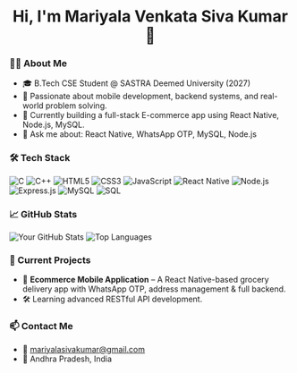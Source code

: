 <h1 align="center">Hi, I'm Mariyala Venkata Siva Kumar 👋</h1>

### 🧑‍💻 About Me
- 🎓 B.Tech CSE Student @ SASTRA Deemed University (2027)
- 🔧 Passionate about mobile development, backend systems, and real-world problem solving.
- 📱 Currently building a full-stack E-commerce app using React Native, Node.js, MySQL.
- 💬 Ask me about: React Native, WhatsApp OTP, MySQL, Node.js

### 🛠️ Tech Stack

![C](https://img.shields.io/badge/C-00599C?style=for-the-badge&logo=c&logoColor=white)
![C++](https://img.shields.io/badge/C++-00599C?style=for-the-badge&logo=cplusplus&logoColor=white)
![HTML5](https://img.shields.io/badge/HTML5-E34F26?style=for-the-badge&logo=html5&logoColor=white)
![CSS3](https://img.shields.io/badge/CSS3-1572B6?style=for-the-badge&logo=css3&logoColor=white)
![JavaScript](https://img.shields.io/badge/JavaScript-F7DF1E?style=for-the-badge&logo=javascript&logoColor=black)
![React Native](https://img.shields.io/badge/React_Native-20232A?style=for-the-badge&logo=react&logoColor=61DAFB)
![Node.js](https://img.shields.io/badge/Node.js-339933?style=for-the-badge&logo=node.js&logoColor=white)
![Express.js](https://img.shields.io/badge/Express.js-000000?style=for-the-badge&logo=express&logoColor=white)
![MySQL](https://img.shields.io/badge/MySQL-4479A1?style=for-the-badge&logo=mysql&logoColor=white)
![SQL](https://img.shields.io/badge/SQL-336791?style=for-the-badge&logo=postgresql&logoColor=white)


### 📈 GitHub Stats
![Your GitHub Stats](https://github-readme-stats.vercel.app/api?username=Venkata-Siva-Kumar&show_icons=true&theme=radical)
![Top Languages](https://github-readme-stats.vercel.app/api/top-langs/?username=Venkata-Siva-Kumar&layout=compact&theme=radical)

### 🚀 Current Projects
- 🛒 **Ecommerce Mobile Application** – A React Native-based grocery delivery app with WhatsApp OTP, address management & full backend.
- 🛠 Learning advanced RESTful API development.

### 📫 Contact Me
- 📧 mariyalasivakumar@gmail.com
- 📍 Andhra Pradesh, India
